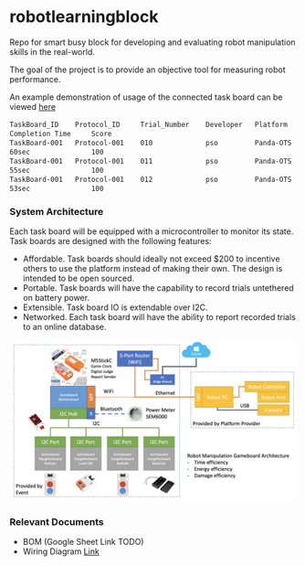 # robotlearningblock
Repo for smart busy block for developing and evaluating robot manipulation skills in the real-world.

The goal of the project is to provide an objective tool for measuring robot performance. 

An example demonstration of usage of the connected task board can be viewed [here](https://youtu.be/LJFTypNZrFs)

~~~
TaskBoard_ID    Protocol_ID     Trial_Number    Developer   Platform    Completion Time     Score
TaskBoard-001   Protocol-001    010             pso         Panda-OTS   60sec               100  
TaskBoard-001   Protocol-001    011             pso         Panda-OTS   55sec               100  
TaskBoard-001   Protocol-001    012             pso         Panda-OTS   53sec               100  
~~~

### System Architecture

Each task board will be equipped with a microcontroller to monitor its state. Task boards are designed with the following features:
- Affordable. Task boards should ideally not exceed $200 to incentive others to use the platform instead of making their own. The design is intended to be open sourced. 
- Portable. Task boards will have the capability to record trials untethered on battery power.
- Extensible. Task board IO is extendable over I2C. 
- Networked. Each task board will have the ability to report recorded trials to an online database.

![SystemArchitecture.png](/assets/images/SystemArchitecture.png)

### Relevant Documents
- BOM (Google Sheet Link TODO)
- Wiring Diagram [Link](/assets/images/TaskBoard-5Level-Wiring.png)
